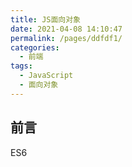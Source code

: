 ```yaml
---
title: JS面向对象
date: 2021-04-08 14:10:47
permalink: /pages/ddfdf1/
categories:
  - 前端
tags:
  - JavaScript
  - 面向对象
---
```

## 前言
ES6 
